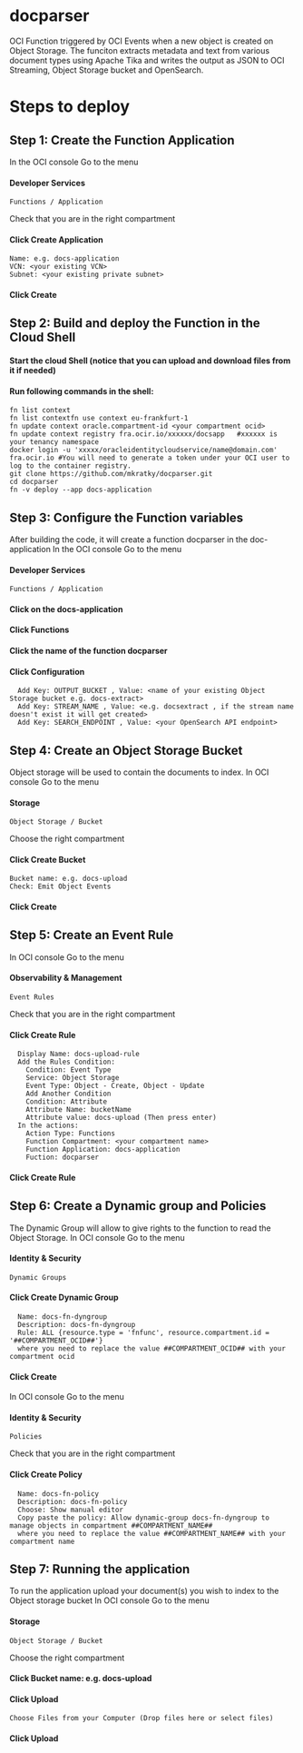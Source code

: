 # docparser
OCI Function triggered by OCI Events when a new object is created on Object Storage. The funciton extracts metadata and text from various document types using Apache Tika and writes the output as JSON to OCI Streaming, Object Storage bucket and OpenSearch.

# Steps to deploy
## Step 1: Create the Function Application
In the OCI console Go to the menu
  #### Developer Services
    Functions / Application
  Check that you are in the right compartment 
  #### Click Create Application
    Name: e.g. docs-application
    VCN: <your existing VCN>
    Subnet: <your existing private subnet>
  #### Click Create
  
## Step 2: Build and deploy the Function in the Cloud Shell
  #### Start the cloud Shell (notice that you can upload and download files from it if needed)
  #### Run following commands in the shell:
    fn list context
    fn list contextfn use context eu-frankfurt-1
    fn update context oracle.compartment-id <your compartment ocid>
    fn update context registry fra.ocir.io/xxxxxx/docsapp   #xxxxxx is your tenancy namespace
    docker login -u 'xxxxx/oracleidentitycloudservice/name@domain.com' fra.ocir.io #You will need to generate a token under your OCI user to log to the container registry.  
    git clone https://github.com/mkratky/docparser.git
    cd docparser
    fn -v deploy --app docs-application
    
## Step 3: Configure the Function variables
After building the code, it will create a function docparser in the doc-application
In the OCI console Go to the menu
  #### Developer Services
    Functions / Application
  ####  Click on the docs-application
  ####  Click Functions
  ####  Click the name of the function docparser
  ####  Click Configuration
      Add Key: OUTPUT_BUCKET , Value: <name of your existing Object Storage bucket e.g. docs-extract>
      Add Key: STREAM_NAME , Value: <e.g. docsextract , if the stream name doesn't exist it will get created>
      Add Key: SEARCH_ENDPOINT , Value: <your OpenSearch API endpoint>
   
## Step 4: Create an Object Storage Bucket   
Object storage will be used to contain the documents to index.
In OCI console Go to the menu
  #### Storage
    Object Storage / Bucket
   Choose the right compartment 
   #### Click Create Bucket
    Bucket name: e.g. docs-upload
    Check: Emit Object Events
   #### Click Create
    
## Step 5: Create an Event Rule
In OCI console Go to the menu
  #### Observability & Management
    Event Rules
  Check that you are in the right compartment
  #### Click Create Rule
      Display Name: docs-upload-rule
      Add the Rules Condition:
        Condition: Event Type
        Service: Object Storage
        Event Type: Object - Create, Object - Update
        Add Another Condition
        Condition: Attribute
        Attribute Name: bucketName
        Attribute value: docs-upload (Then press enter)
      In the actions:
        Action Type: Functions
        Function Compartment: <your compartment name>
        Function Application: docs-application
        Fuction: docparser
   #### Click Create Rule
    
## Step 6: Create a Dynamic group and Policies   
The Dynamic Group will allow to give rights to the function to read the Object Storage.
In OCI console Go to the menu
  #### Identity & Security
    Dynamic Groups
   #### Click Create Dynamic Group
      Name: docs-fn-dyngroup
      Description: docs-fn-dyngroup
      Rule: ALL {resource.type = 'fnfunc', resource.compartment.id = '##COMPARTMENT_OCID##'} 
      where you need to replace the value ##COMPARTMENT_OCID## with your compartment ocid
   #### Click Create
  
 In OCI console Go to the menu
   #### Identity & Security
    Policies
   Check that you are in the right compartment
   #### Click Create Policy
      Name: docs-fn-policy
      Description: docs-fn-policy
      Choose: Show manual editor
      Copy paste the policy: Allow dynamic-group docs-fn-dyngroup to manage objects in compartment ##COMPARTMENT_NAME##
      where you need to replace the value ##COMPARTMENT_NAME## with your compartment name
      
## Step 7: Running the application  
To run the application upload your document(s) you wish to index to the Object storage bucket
In OCI console Go to the menu
  #### Storage
    Object Storage / Bucket
   Choose the right compartment 
   #### Click Bucket name: e.g. docs-upload 
   #### Click Upload
    Choose Files from your Computer (Drop files here or select files)
   #### Click Upload
    
    
      
      
